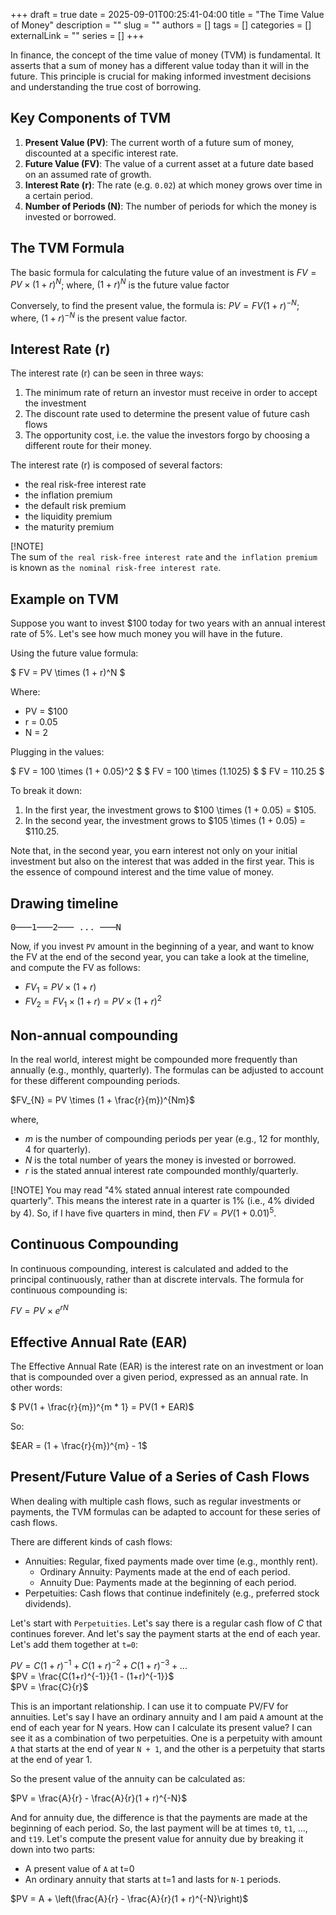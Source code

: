 +++ 
draft = true
date = 2025-09-01T00:25:41-04:00
title = "The Time Value of Money"
description = ""
slug = ""
authors = []
tags = []
categories = []
externalLink = ""
series = []
+++

In finance, the concept of the time value of money (TVM) is fundamental. It asserts that a sum of money has a different value today than it will in the future. This principle is crucial for making informed investment decisions and understanding the true cost of borrowing.

## Key Components of TVM

1. **Present Value (PV)**: The current worth of a future sum of money, discounted at a specific interest rate.
2. **Future Value (FV)**: The value of a current asset at a future date based on an assumed rate of growth.
3. **Interest Rate (r)**: The rate (e.g. `0.02`) at which money grows over time in a certain period.
4. **Number of Periods (N)**: The number of periods for which the money is invested or borrowed.

## The TVM Formula

The basic formula for calculating the future value of an investment is $FV = PV \times (1 + r)^N$; where, $(1+r)^{N}$ is the future value factor

Conversely, to find the present value, the formula is: $PV = FV(1 + r)^{-N}$; where, $(1 + r)^{-N}$ is the present value factor.

## Interest Rate (r)

The interest rate (r) can be seen in three ways:
1. The minimum rate of return an investor must receive in order
to accept the investment
2. The discount rate used to determine the present value of future cash flows
3. The opportunity cost, i.e. the value the investors forgo by choosing a different route for their money.

The interest rate (r) is composed of several factors:
* the real risk-free interest rate
* the inflation premium
* the default risk premium
* the liquidity premium
* the maturity premium

[!NOTE]  
The sum of `the real risk-free interest rate` and `the inflation premium` is known as `the nominal risk-free interest rate`.


## Example on TVM
Suppose you want to invest $100 today for two years with an annual interest rate of 5%. Let's see how much money you will have in the future.

Using the future value formula:

$ FV = PV \times (1 + r)^N $

Where:
- PV = $100
- r = 0.05
- N = 2

Plugging in the values:

$ FV = 100 \times (1 + 0.05)^2 $
$ FV = 100 \times (1.1025) $
$ FV = 110.25 $

To break it down:
1. In the first year, the investment grows to $100 \times (1 + 0.05) = $105.
2. In the second year, the investment grows to $105 \times (1 + 0.05) = $110.25.

Note that, in the second year, you earn interest not only on your initial investment but also on the interest that was added in the first year. This is the essence of compound interest and the time value of money.

## Drawing timeline

<div style="font-family: monospace;">
0───1───2─── ... ───N
</div>

Now, if you invest `PV` amount in the beginning of a year, and want to know the FV at the end of the second year, you can take a look at the timeline, and compute the FV as follows:

* $FV_{1} = PV \times (1 + r)$
* $FV_{2} = FV_{1} \times (1 + r) = PV \times (1 + r)^2$


## Non-annual compounding

In the real world, interest might be compounded more frequently than annually (e.g., monthly, quarterly). The formulas can be adjusted to account for these different compounding periods.

$FV_{N} = PV \times (1 + \frac{r}{m})^{Nm}$

where,
- $m$ is the number of compounding periods per year (e.g., 12 for monthly, 4 for quarterly).
- $N$ is the total number of years the money is invested or borrowed.
- $r$ is the stated annual interest rate compounded monthly/quarterly.


[!NOTE]
You may read "4% stated annual interest rate compounded quarterly". This means the interest rate in a quarter is 1% (i.e., 4% divided by 4). So, if I have five quarters in mind, then $FV=PV(1+0.01)^{5}$.


## Continuous Compounding
In continuous compounding, interest is calculated and added to the principal continuously, rather than at discrete intervals. The formula for continuous compounding is:

$FV = PV \times e^{rN}$


## Effective Annual Rate (EAR)
The Effective Annual Rate (EAR) is the interest rate on an investment or loan that is compounded over a given period, expressed as an annual rate. In other words:

$ PV(1 + \frac{r}{m})^{m * 1} = PV(1 + EAR)$

So:

$EAR = (1 + \frac{r}{m})^{m} - 1$


## Present/Future Value of a Series of Cash Flows

When dealing with multiple cash flows, such as regular investments or payments, the TVM formulas can be adapted to account for these series of cash flows.

There are different kinds of cash flows:
* Annuities: Regular, fixed payments made over time (e.g., monthly rent).
    * Ordinary Annuity: Payments made at the end of each period.
    * Annuity Due: Payments made at the beginning of each period.
* Perpetuities: Cash flows that continue indefinitely (e.g., preferred stock dividends).

Let's start with `Perpetuities`. Let's say there is a regular cash flow of $C$ that continues forever. And let's say the payment starts at the end of each year. Let's add them together at `t=0`:

$PV = C(1+r)^{-1} + C(1+r)^{-2} + C(1+r)^{-3} + ...$ <br>
$PV = \frac{C(1+r)^{-1}}{1 - (1+r)^{-1}}$ <br>
$PV = \frac{C}{r}$


This is an important relationship. I can use it to compuate PV/FV for annuities. Let's say I have an ordinary annuity and I am paid `A` amount at the end of each year for N years. How can I calculate its present value? I can see it as a combination of two perpetuities. One is a perpetuity with amount `A` that starts at the end of year `N + 1`, and the other is a perpetuity that starts at the end of year 1.

So the present value of the annuity can be calculated as:

$PV = \frac{A}{r} - \frac{A}{r}(1 + r)^{-N}$

And for annuity due, the difference is that the payments are made at the beginning of each period. So, the last payment will be at times `t0`, `t1`, ..., and `t19`. Let's compute the present value for annuity due by breaking it down into two parts:
* A present value of `A` at t=0
* An ordinary annuity that starts at t=1 and lasts for `N-1` periods.

$PV = A + \left(\frac{A}{r} - \frac{A}{r}(1 + r)^{-N}\right)$

